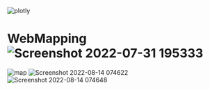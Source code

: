 ![plotly](https://user-images.githubusercontent.com/104892976/184449952-7154ef0f-4816-4f1e-af61-12faa089eb39.gif)

# WebMapping![Screenshot 2022-07-31 195333](https://user-images.githubusercontent.com/104892976/182039173-d62360ba-f6d1-41e1-a4e7-f497333fa5ee.png)
![map](https://user-images.githubusercontent.com/104892976/182166987-9ef9a388-4508-4ddb-89b7-ea0600a9a190.gif)
![Screenshot 2022-08-14 074622](https://user-images.githubusercontent.com/104892976/184524278-0d9a2596-e93d-488d-89f3-5b756b5041f9.png)
![Screenshot 2022-08-14 074648](https://user-images.githubusercontent.com/104892976/184524279-e51a8dee-a592-46a8-9789-37f3e953df66.png)

